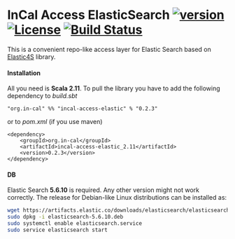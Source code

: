 # InCal Access ElasticSearch [![version](https://img.shields.io/badge/version-0.2.3-green.svg)](https://in-cal.org) [![License](https://img.shields.io/badge/License-Apache%202.0-lightgrey.svg)](https://www.apache.org/licenses/LICENSE-2.0) [![Build Status](https://travis-ci.com/in-cal/incal-access-elastic.svg?branch=master)](https://travis-ci.com/in-cal/incal-access-elastic)

This is a convenient repo-like access layer for Elastic Search based on [Elastic4S](https://github.com/sksamuel/elastic4s) library.

#### Installation

All you need is **Scala 2.11**. To pull the library you have to add the following dependency to *build.sbt*

```
"org.in-cal" %% "incal-access-elastic" % "0.2.3"
```

or to *pom.xml* (if you use maven)

```
<dependency>
    <groupId>org.in-cal</groupId>
    <artifactId>incal-access-elastic_2.11</artifactId>
    <version>0.2.3</version>
</dependency>
```

#### DB

Elastic Search **5.6.10** is required. Any other version might not work correctly. The release for Debian-like Linux distributions can be installed as:

```sh
wget https://artifacts.elastic.co/downloads/elasticsearch/elasticsearch-5.6.10.deb
sudo dpkg -i elasticsearch-5.6.10.deb
sudo systemctl enable elasticsearch.service
sudo service elasticsearch start
```
